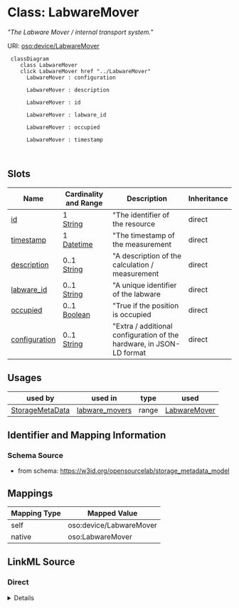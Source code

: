 

# Class: LabwareMover


_"The Labware Mover / internal transport system."_





URI: [oso:device/LabwareMover](http://w3id.org/oso/device/LabwareMover)






```mermaid
 classDiagram
    class LabwareMover
    click LabwareMover href "../LabwareMover"
      LabwareMover : configuration
        
      LabwareMover : description
        
      LabwareMover : id
        
      LabwareMover : labware_id
        
      LabwareMover : occupied
        
      LabwareMover : timestamp
        
      
```




<!-- no inheritance hierarchy -->


## Slots

| Name | Cardinality and Range | Description | Inheritance |
| ---  | --- | --- | --- |
| [id](id.md) | 1 <br/> [String](String.md) | "The identifier of the resource | direct |
| [timestamp](timestamp.md) | 1 <br/> [Datetime](Datetime.md) | "The timestamp of the measurement | direct |
| [description](description.md) | 0..1 <br/> [String](String.md) | "A description of the calculation / measurement | direct |
| [labware_id](labware_id.md) | 0..1 <br/> [String](String.md) | "A unique identifier of the labware | direct |
| [occupied](occupied.md) | 0..1 <br/> [Boolean](Boolean.md) | "True if the position is occupied | direct |
| [configuration](configuration.md) | 0..1 <br/> [String](String.md) | "Extra / additional configuration of the hardware, in JSON-LD format | direct |





## Usages

| used by | used in | type | used |
| ---  | --- | --- | --- |
| [StorageMetaData](StorageMetaData.md) | [labware_movers](labware_movers.md) | range | [LabwareMover](LabwareMover.md) |






## Identifier and Mapping Information







### Schema Source


* from schema: https://w3id.org/opensourcelab/storage_metadata_model




## Mappings

| Mapping Type | Mapped Value |
| ---  | ---  |
| self | oso:device/LabwareMover |
| native | oso:LabwareMover |







## LinkML Source

<!-- TODO: investigate https://stackoverflow.com/questions/37606292/how-to-create-tabbed-code-blocks-in-mkdocs-or-sphinx -->

### Direct

<details>
```yaml
name: LabwareMover
description: '"The Labware Mover / internal transport system."'
from_schema: https://w3id.org/opensourcelab/storage_metadata_model
slots:
- id
- timestamp
- description
- labware_id
- occupied
- configuration
class_uri: oso:device/LabwareMover

```
</details>

### Induced

<details>
```yaml
name: LabwareMover
description: '"The Labware Mover / internal transport system."'
from_schema: https://w3id.org/opensourcelab/storage_metadata_model
attributes:
  id:
    name: id
    description: '"The identifier of the resource."'
    from_schema: https://w3id.org/opensourcelab/storage_metadata_model
    rank: 1000
    slot_uri: http://purl.org/dc/terms/identifier
    identifier: true
    alias: id
    owner: LabwareMover
    domain_of:
    - StorageMetaData
    - LabwarePosition
    - LabwareTransfer
    - Cover
    - LabwareMover
    - Rack
    range: string
    required: true
  timestamp:
    name: timestamp
    description: '"The timestamp of the measurement."'
    from_schema: https://w3id.org/opensourcelab/storage_metadata_model
    rank: 1000
    slot_uri: http://purl.org/dc/terms/date
    alias: timestamp
    owner: LabwareMover
    domain_of:
    - StorageMetaData
    - LabwarePosition
    - LabwareTransfer
    - Cover
    - LabwareMover
    - Rack
    range: datetime
    required: true
  description:
    name: description
    description: '"A description of the calculation / measurement."'
    from_schema: https://w3id.org/opensourcelab/storage_metadata_model
    rank: 1000
    slot_uri: http://purl.org/dc/terms/description
    alias: description
    owner: LabwareMover
    domain_of:
    - StorageMetaData
    - LabwarePosition
    - LabwareTransfer
    - LabwareMover
    - Rack
    range: string
    required: false
  labware_id:
    name: labware_id
    description: '"A unique identifier of the labware."'
    from_schema: https://w3id.org/opensourcelab/storage_metadata_model
    rank: 1000
    slot_uri: oso:device/labwareID
    alias: labware_id
    owner: LabwareMover
    domain_of:
    - LabwarePosition
    - LabwareTransfer
    - LabwareMover
    range: string
    required: false
  occupied:
    name: occupied
    description: '"True if the position is occupied."'
    from_schema: https://w3id.org/opensourcelab/storage_metadata_model
    rank: 1000
    slot_uri: oso:device/occupied
    alias: occupied
    owner: LabwareMover
    domain_of:
    - LabwarePosition
    - LabwareTransfer
    - LabwareMover
    range: boolean
    required: false
  configuration:
    name: configuration
    description: '"Extra / additional configuration of the hardware, in JSON-LD format."'
    from_schema: https://w3id.org/opensourcelab/storage_metadata_model
    rank: 1000
    slot_uri: oso:device/configuration
    alias: configuration
    owner: LabwareMover
    domain_of:
    - StorageMetaData
    - LabwarePosition
    - LabwareTransfer
    - Cover
    - LabwareMover
    - Rack
    range: string
    required: false
class_uri: oso:device/LabwareMover

```
</details>